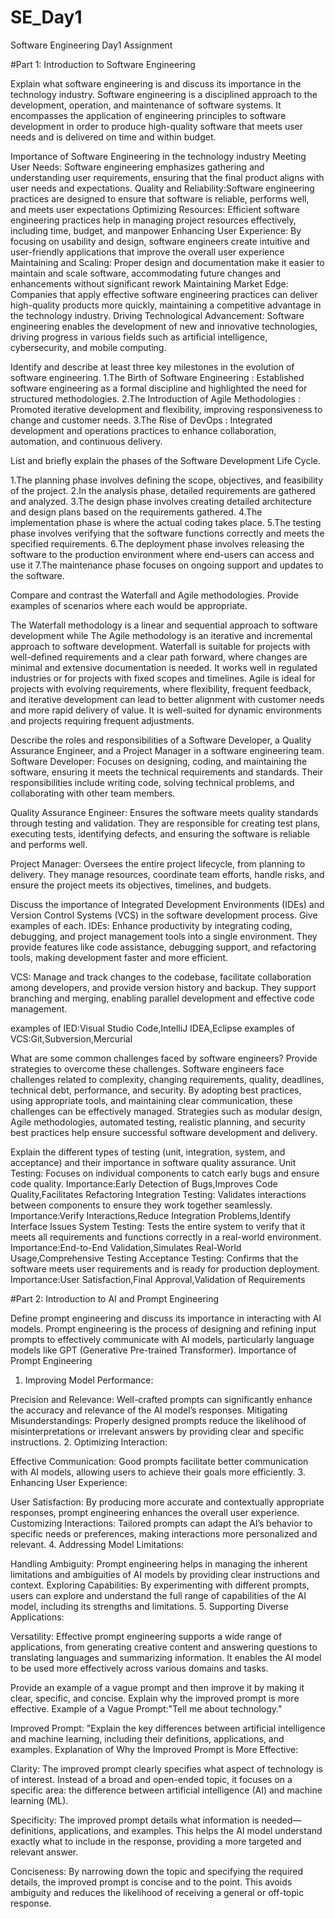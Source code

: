 # SE_Day1
Software Engineering Day1 Assignment

#Part 1: Introduction to Software Engineering

Explain what software engineering is and discuss its importance in the technology industry.
Software engineering is a disciplined approach to the development, operation, and maintenance of software systems. It encompasses the application of engineering principles to software development in order to produce high-quality software that meets user needs and is delivered on time and within budget.

Importance of Software Engineering in the technology industry
Meeting User Needs: Software engineering emphasizes gathering and understanding user requirements, ensuring that the final product aligns with user needs and expectations. 
Quality and Reliability:Software engineering practices are designed to ensure that software is reliable, performs well, and meets user expectations
Optimizing Resources: Efficient software engineering practices help in managing project resources effectively, including time, budget, and manpower
Enhancing User Experience: By focusing on usability and design, software engineers create intuitive and user-friendly applications that improve the overall user experience
Maintaining and Scaling: Proper design and documentation make it easier to maintain and scale software, accommodating future changes and enhancements without significant rework
Maintaining Market Edge: Companies that apply effective software engineering practices can deliver high-quality products more quickly, maintaining a competitive advantage in the technology industry.
Driving Technological Advancement: Software engineering enables the development of new and innovative technologies, driving progress in various fields such as artificial intelligence, cybersecurity, and mobile computing.



Identify and describe at least three key milestones in the evolution of software engineering.
1.The Birth of Software Engineering : Established software engineering as a formal discipline and highlighted the need for structured methodologies.
2.The Introduction of Agile Methodologies : Promoted iterative development and flexibility, improving responsiveness to change and customer needs.
3.The Rise of DevOps : Integrated development and operations practices to enhance collaboration, automation, and continuous delivery.

List and briefly explain the phases of the Software Development Life Cycle.

1.The planning phase involves defining the scope, objectives, and feasibility of the project. 
2.In the analysis phase, detailed requirements are gathered and analyzed. 
3.The design phase involves creating detailed architecture and design plans based on the requirements gathered.
4.The implementation phase is where the actual coding takes place.
5.The testing phase involves verifying that the software functions correctly and meets the specified requirements. 
6.The deployment phase involves releasing the software to the production environment where end-users can access and use it
7.The maintenance phase focuses on ongoing support and updates to the software.

Compare and contrast the Waterfall and Agile methodologies. Provide examples of scenarios where each would be appropriate.

The Waterfall methodology is a linear and sequential approach to software development while The Agile methodology is an iterative and incremental approach to software development.
Waterfall is suitable for projects with well-defined requirements and a clear path forward, where changes are minimal and extensive documentation is needed. It works well in regulated industries or for projects with fixed scopes and timelines.
Agile is ideal for projects with evolving requirements, where flexibility, frequent feedback, and iterative development can lead to better alignment with customer needs and more rapid delivery of value. It is well-suited for dynamic environments and projects requiring frequent adjustments.

Describe the roles and responsibilities of a Software Developer, a Quality Assurance Engineer, and a Project Manager in a software engineering team.
Software Developer: Focuses on designing, coding, and maintaining the software, ensuring it meets the technical requirements and standards. Their responsibilities include writing code, solving technical problems, and collaborating with other team members.

Quality Assurance Engineer: Ensures the software meets quality standards through testing and validation. They are responsible for creating test plans, executing tests, identifying defects, and ensuring the software is reliable and performs well.

Project Manager: Oversees the entire project lifecycle, from planning to delivery. They manage resources, coordinate team efforts, handle risks, and ensure the project meets its objectives, timelines, and budgets.

Discuss the importance of Integrated Development Environments (IDEs) and Version Control Systems (VCS) in the software development process. Give examples of each.
IDEs: Enhance productivity by integrating coding, debugging, and project management tools into a single environment. They provide features like code assistance, debugging support, and refactoring tools, making development faster and more efficient.

VCS: Manage and track changes to the codebase, facilitate collaboration among developers, and provide version history and backup. They support branching and merging, enabling parallel development and effective code management.

examples of IED:Visual Studio Code,IntelliJ IDEA,Eclipse
examples of VCS:Git,Subversion,Mercurial

What are some common challenges faced by software engineers? Provide strategies to overcome these challenges.
Software engineers face challenges related to complexity, changing requirements, quality, deadlines, technical debt, performance, and security. By adopting best practices, using appropriate tools, and maintaining clear communication, these challenges can be effectively managed. Strategies such as modular design, Agile methodologies, automated testing, realistic planning, and security best practices help ensure successful software development and delivery.

Explain the different types of testing (unit, integration, system, and acceptance) and their importance in software quality assurance.
Unit Testing: Focuses on individual components to catch early bugs and ensure code quality.
Importance:Early Detection of Bugs,Improves Code Quality,Facilitates Refactoring
Integration Testing: Validates interactions between components to ensure they work together seamlessly.
Importance:Verify Interactions,Reduce Integration Problems,Identify Interface Issues
System Testing: Tests the entire system to verify that it meets all requirements and functions correctly in a real-world environment.
Importance:End-to-End Validation,Simulates Real-World Usage,Comprehensive Testing
Acceptance Testing: Confirms that the software meets user requirements and is ready for production deployment.
Importance:User Satisfaction,Final Approval,Validation of Requirements

#Part 2: Introduction to AI and Prompt Engineering


Define prompt engineering and discuss its importance in interacting with AI models.
Prompt engineering is the process of designing and refining input prompts to effectively communicate with AI models, particularly language models like GPT (Generative Pre-trained Transformer).
Importance of Prompt Engineering
1. Improving Model Performance:

Precision and Relevance: Well-crafted prompts can significantly enhance the accuracy and relevance of the AI model’s responses. 
Mitigating Misunderstandings: Properly designed prompts reduce the likelihood of misinterpretations or irrelevant answers by providing clear and specific instructions.
2. Optimizing Interaction:

Effective Communication: Good prompts facilitate better communication with AI models, allowing users to achieve their goals more efficiently.
3. Enhancing User Experience:

User Satisfaction: By producing more accurate and contextually appropriate responses, prompt engineering enhances the overall user experience. 
Customizing Interactions: Tailored prompts can adapt the AI’s behavior to specific needs or preferences, making interactions more personalized and relevant.
4. Addressing Model Limitations:

Handling Ambiguity: Prompt engineering helps in managing the inherent limitations and ambiguities of AI models by providing clear instructions and context. 
Exploring Capabilities: By experimenting with different prompts, users can explore and understand the full range of capabilities of the AI model, including its strengths and limitations.
5. Supporting Diverse Applications:

Versatility: Effective prompt engineering supports a wide range of applications, from generating creative content and answering questions to translating languages and summarizing information. It enables the AI model to be used more effectively across various domains and tasks.

Provide an example of a vague prompt and then improve it by making it clear, specific, and concise. Explain why the improved prompt is more effective.
Example of a Vague Prompt:"Tell me about technology."

Improved Prompt: "Explain the key differences between artificial intelligence and machine learning, including their definitions, applications, and examples.
Explanation of Why the Improved Prompt is More Effective:

Clarity: The improved prompt clearly specifies what aspect of technology is of interest. Instead of a broad and open-ended topic, it focuses on a specific area: the difference between artificial intelligence (AI) and machine learning (ML).

Specificity: The improved prompt details what information is needed—definitions, applications, and examples. This helps the AI model understand exactly what to include in the response, providing a more targeted and relevant answer.

Conciseness: By narrowing down the topic and specifying the required details, the improved prompt is concise and to the point. This avoids ambiguity and reduces the likelihood of receiving a general or off-topic response.
